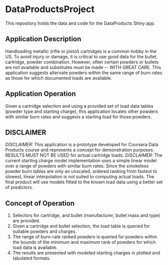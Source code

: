 # DataProductsProject
This repository holds the data and code for the DataProducts Shiny app.
## Application Description

Handloading metallic (rifle or pistol) cartridges is a common hobby in the US. 
To avoid injury or damage, it is critical to use good data for the bullet, cartridge, powder combination.
However, often certain powders or bullets are not available and substitutes must be made -- WITH GREAT CARE.
This application suggests alternate powders within the same range of burn rates as those for which documented loads are available.

## Application Operation

Given a cartridge selection and using a provided set of load data tables (powder type and starting charge), 
this application locates other powders with similar burn rates and suggests a starting load for those powders.
      
## __DISCLAIMER__

*DISCLAIMER:* This application is a prototype developed for Coursera Data Products course and represents a concept for demonstration purposes. \
RESULTS MUST NOT BE USED for actual cartridge loads.
*DISCLAIMER:* The current starting charge model implementation uses a simple linear
model over a range of powders with similar burn rates.
Since the smokeless powder burn tables are only an unscaled, ordered ranking from fastest to slowest,
linear interpolation is not suited to computing actual loads.
The final product will use models fitted to the known load data using a better set of predictors.

## Concept of Operation
1. Selectors for cartridge, and bullet (manufacturer, bullet mass and type) are provided.
1. Given a cartridge and bullet selection, the load table is queried for suitable powders and charges.
1. The range of burn-rate ranked powders is queried for powders within
the bounds of the minimum and maximum rank of powders for which load data is available.
1. The results are presented with modeled starting charges in plotted and tabulated formats.
